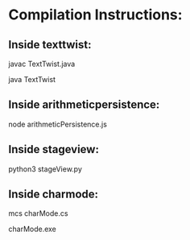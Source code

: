 # Compilation Instructions:

## Inside texttwist:
javac TextTwist.java

java TextTwist

## Inside arithmeticpersistence:
node arithmeticPersistence.js

## Inside stageview:
python3 stageView.py

## Inside charmode:
mcs charMode.cs

charMode.exe

